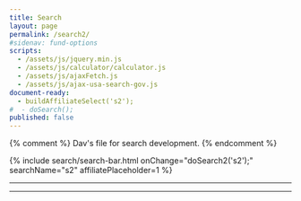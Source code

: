 ```yaml
---
title: Search
layout: page
permalink: /search2/
#sidenav: fund-options
scripts:
  - /assets/js/jquery.min.js
  - /assets/js/calculator/calculator.js
  - /assets/js/ajaxFetch.js
  - /assets/js/ajax-usa-search-gov.js
document-ready:
  - buildAffiliateSelect('s2');
#  - doSearch();
published: false
---
```


{% comment %}
Dav's file for search development.
{% endcomment %}

<section class="plan-news" markdown="1">

{% include search/search-bar.html  onChange="doSearch2('s2');" searchName="s2" affiliatePlaceholder=1 %}

</section>

<hr>
<div id='search-results'></div>
<hr>
<div>
